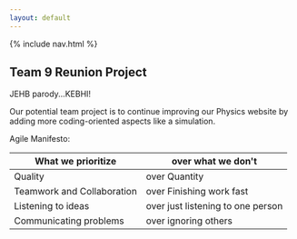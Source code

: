 ```yaml
---
layout: default
---
```


{% include nav.html %}

## Team 9 Reunion Project
JEHB parody...KEBHI!

Our potential team project is to continue improving our Physics website by adding more coding-oriented aspects like a simulation. 

Agile Manifesto:

| What we prioritize| over what we don't |
| ------------- | ------------- |
| Quality| over Quantity |
| Teamwork and Collaboration | over Finishing work fast |
| Listening to ideas  | over just listening to one person |
| Communicating problems  | over ignoring others |
